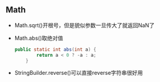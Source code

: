 ## Math

- Math.sqrt()开根号，但是貌似参数一旦传大了就返回NaN了

- Math.abs()取绝对值

  ```Java
  public static int abs(int a) {
          return a < 0 ? -a : a;
      }
  ```

- StringBuilder.reverse()可以直接reverse字符串很好用